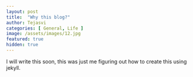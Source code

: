 ```yaml
---
layout: post
title:  "Why this blog?"
author: Tejasvi
categories: [ General, Life ]
image: /assets/images/12.jpg
featured: true
hidden: true
---
```


I will write this soon, this was just me figuring out how to create this using jekyll.